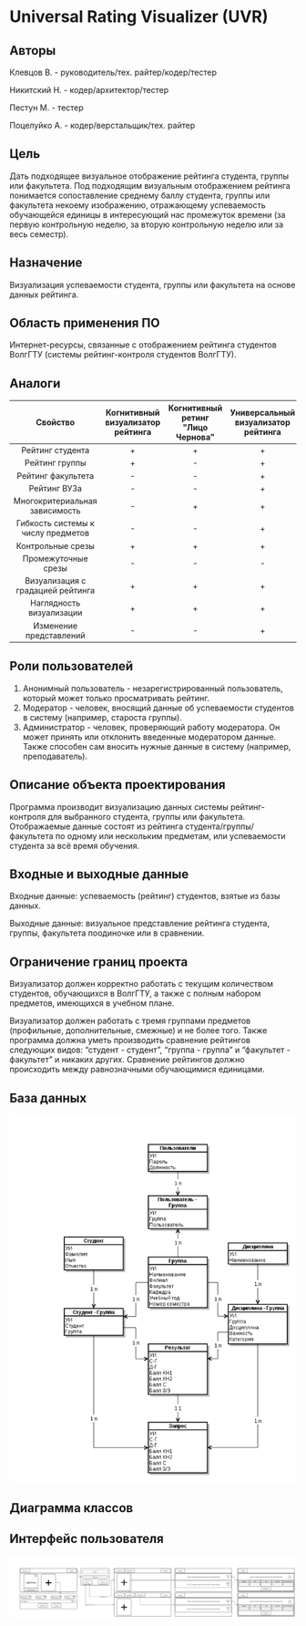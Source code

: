 Universal Rating Visualizer (UVR)
===

Авторы
------
Клевцов В. - руководитель/тех. райтер/кодер/тестер

Никитский Н. - кодер/архитектор/тестер

Пестун М. - тестер

Поцелуйко А. - кодер/верстальщик/тех. райтер

Цель
----
Дать подходящее визуальное отображение рейтинга студента, группы или факультета. Под подходящим визуальным отображением рейтинга понимается сопоставление среднему баллу студента, группы или факультета некоему изображению, отражающему успеваемость обучающейся единицы в интересующий нас промежуток времени (за первую контрольную неделю, за вторую контрольную неделю или за весь семестр).

Назначение
----------
Визуализация успеваемости студента, группы или факультета на основе данных рейтинга.

Область применения ПО
---------------------
Интернет-ресурсы, связанные с отображением рейтинга студентов ВолгГТУ (системы рейтинг-контроля студентов ВолгГТУ).

Аналоги
-------
| Свойство | Когнитивный визуализатор рейтинга  | Когнитивный ретинг "Лицо Чернова" | Универсальный визуализатор рейтинга |
|:--------:|:----------------------------------:|:---------------------------------:|:-----------------------------------:|
| Рейтинг студента | + | + | + |
| Рейтинг группы | + | - | + |
| Рейтинг факультета | - | - | + |
| Рейтинг ВУЗа | - | - | + |
| Многокритериальная зависимость | - | + | + |
| Гибкость системы к числу предметов | - | - | + |
| Контрольные срезы | + | + | + |
| Промежуточные срезы | - | - | - |
| Визуализация с градацией рейтинга | + | + | + |
| Наглядность визуализации | + | + | + |
| Изменение представлений | - | - | + |

Роли пользователей
------------------
1. Анонимный пользователь - незарегистрированный пользователь, который может только просматривать рейтинг.
2. Модератор - человек, вносящий данные об успеваемости студентов в систему (например, староста группы).
3. Администратор - человек, проверяющий работу модератора. Он может принять или отклонить введенные модератором данные. Также способен сам вносить нужные данные в систему (например, преподаватель).

Описание объекта проектирования
-------------------------------
Программа производит визуализацию данных системы рейтинг-контроля для выбранного студента, группы или факультета. Отображаемые данные состоят из рейтинга студента/группы/факультета по одному или нескольким предметам,  или успеваемости студента за всё время обучения.

Входные и выходные данные
-------------------------
Входные данные: успеваемость (рейтинг) студентов, взятые из базы данных.

Выходные данные: визуальное представление рейтинга студента, группы, факультета поодиночке или в сравнении.

Ограничение границ проекта
--------------------------
Визуализатор должен корректно работать с текущим количеством студентов, обучающихся в ВолгГТУ, а также с полным набором предметов, имеющихся в учебном плане.

Визуализатор должен работать с тремя группами предметов (профильные, дополнительные, смежные) и не более того.
Также программа должна уметь производить сравнение рейтингов следующих видов: “студент - студент”, “группа - группа” и “факультет - факультет” и никаких других. Сравнение рейтингов должно происходить между равнозначными обучающимися единицами.

База данных
-----------
![alt tag](https://raw.githubusercontent.com/UniversalRatingVisualizer/uvr/master/analysis/DataBase.png)

Диаграмма классов
-----------------

Интерфейс пользователя
----------------------
![alt tag](https://raw.githubusercontent.com/UniversalRatingVisualizer/uvr/master/analysis/Interface.png)

